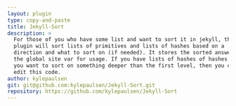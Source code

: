 ```yaml
---
layout: plugin
type: copy-and-paste
title: Jekyll-Sort
description: >
  For those of you who have some list and want to sort it in jekyll, this
  plugin will sort lists of primitives and lists of hashes based on a
  direction and what to sort on (if needed). It stores the sorted answer in
  the global site var for usage. If you have lists of hashes of hashes and
  you want to sort on something deeper than the first level, then you can
  edit this code.
author: kylepaulsen
git: git@github.com:kylepaulsen/Jekyll-Sort.git
repository: https://github.com/kylepaulsen/Jekyll-Sort
---
```

